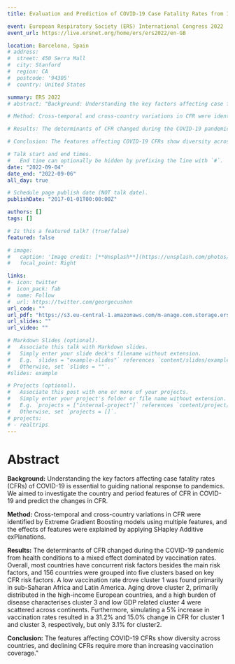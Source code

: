 ```yaml
---
title: Evaluation and Prediction of COVID-19 Case Fatality Rates from 156 countries

event: European Respiratory Society (ERS) International Congress 2022
event_url: https://live.ersnet.org/home/ers/ers2022/en-GB

location: Barcelona, Spain
# address:
#  street: 450 Serra Mall
#  city: Stanford
#  region: CA
#  postcode: '94305'
#  country: United States

summary: ERS 2022
# abstract: "Background: Understanding the key factors affecting case fatality rates (CFRs) of COVID-19 is essential to guiding national response to pandemics. We aimed to investigate the country and period features of CFR in COVID-19 and predict the changes in CFR.

# Method: Cross-temporal and cross-country variations in CFR were identified by Extreme Gradient Boosting models using multiple features, and the effects of features were explained by applying SHapley Additive exPlanations.

# Results: The determinants of CFR changed during the COVID-19 pandemic from health conditions to a mixed effect dominated by vaccination rates (Fig 1). Overall, most countries have concurrent risk factors besides the main risk factors, and 156 countries were grouped into five clusters based on key CFR risk factors (Fig 1). A low vaccination rate drove cluster 1 was found primarily in sub-Saharan Africa and Latin America. Aging drove cluster 2, primarily distributed in the high-income European countries, and a high burden of disease characterises cluster 3 and low GDP related cluster 4 were scattered across continents. Furthermore, simulating a 5% increase in vaccination rates resulted in a 31.2% and 15.0% change in CFR for cluster 1 and cluster 3, respectively, but only 3.1% for cluster2. (Fig 1).

# Conclusion: The features affecting COVID-19 CFRs show diversity across countries, and declining CFRs require more than increasing vaccination coverage."

# Talk start and end times.
#   End time can optionally be hidden by prefixing the line with `#`.
date: "2022-09-04"
date_end: "2022-09-06"
all_day: true

# Schedule page publish date (NOT talk date).
publishDate: "2017-01-01T00:00:00Z"

authors: []
tags: []

# Is this a featured talk? (true/false)
featured: false

# image:
#   caption: 'Image credit: [**Unsplash**](https://unsplash.com/photos/bzdhc5b3Bxs)'
#   focal_point: Right

links:
#- icon: twitter
#  icon_pack: fab
#  name: Follow
#  url: https://twitter.com/georgecushen
url_code: ""
url_pdf: "https://s3.eu-central-1.amazonaws.com/m-anage.com.storage.ers/abstract_2022/95818.html.pdf"
url_slides: ""
url_video: ""

# Markdown Slides (optional).
#   Associate this talk with Markdown slides.
#   Simply enter your slide deck's filename without extension.
#   E.g. `slides = "example-slides"` references `content/slides/example-slides.md`.
#   Otherwise, set `slides = ""`.
#slides: example

# Projects (optional).
#   Associate this post with one or more of your projects.
#   Simply enter your project's folder or file name without extension.
#   E.g. `projects = ["internal-project"]` references `content/project/deep-learning/index.md`.
#   Otherwise, set `projects = []`.
# projects:
# - realtrips
---
```


# Abstract 
**Background:** Understanding the key factors affecting case fatality rates (CFRs) of COVID-19 is essential to guiding national response to pandemics. We aimed to investigate the country and period features of CFR in COVID-19 and predict the changes in CFR.

**Method:** Cross-temporal and cross-country variations in CFR were identified by Extreme Gradient Boosting models using multiple features, and the effects of features were explained by applying SHapley Additive exPlanations.

**Results:** The determinants of CFR changed during the COVID-19 pandemic from health conditions to a mixed effect dominated by vaccination rates. Overall, most countries have concurrent risk factors besides the main risk factors, and 156 countries were grouped into five clusters based on key CFR risk factors. A low vaccination rate drove cluster 1 was found primarily in sub-Saharan Africa and Latin America. Aging drove cluster 2, primarily distributed in the high-income European countries, and a high burden of disease characterises cluster 3 and low GDP related cluster 4 were scattered across continents. Furthermore, simulating a 5% increase in vaccination rates resulted in a 31.2% and 15.0% change in CFR for cluster 1 and cluster 3, respectively, but only 3.1% for cluster2.

**Conclusion:** The features affecting COVID-19 CFRs show diversity across countries, and declining CFRs require more than increasing vaccination coverage."

<!-- {{% callout note %}}
Click on the **Slides** button above to view the built-in slides feature.
{{% /callout %}}

Slides can be added in a few ways:

- **Create** slides using Wowchemy's [*Slides*](https://wowchemy.com/docs/managing-content/#create-slides) feature and link using `slides` parameter in the front matter of the talk file
- **Upload** an existing slide deck to `static/` and link using `url_slides` parameter in the front matter of the talk file
- **Embed** your slides (e.g. Google Slides) or presentation video on this page using [shortcodes](https://wowchemy.com/docs/writing-markdown-latex/).

Further event details, including [page elements](https://wowchemy.com/docs/writing-markdown-latex/) such as image galleries, can be added to the body of this page. -->
